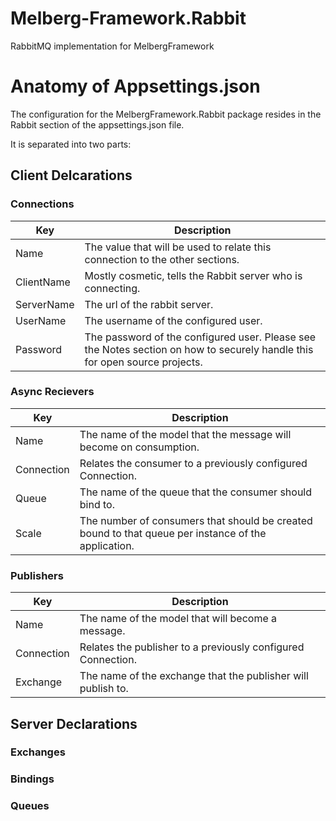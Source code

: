 # Melberg-Framework.Rabbit
RabbitMQ implementation for MelbergFramework

# Anatomy of Appsettings.json

The configuration for the MelbergFramework.Rabbit package resides in the Rabbit section of the appsettings.json file.

It is separated into two parts:

## Client Delcarations

### Connections

|Key|Description|
|-|-|
|Name|The value that will be used to relate this connection to the other sections.|
|ClientName|Mostly cosmetic, tells the Rabbit server who is connecting.|
|ServerName|The url of the rabbit server.|
|UserName|The username of the configured user.|
|Password|The password of the configured user.  Please see the Notes section on how to securely handle this for open source projects.|

### Async Recievers

|Key|Description|
|-|-|
|Name| The name of the model that the message will become on consumption.|
|Connection| Relates the consumer to a previously configured Connection.|
|Queue| The name of the queue that the consumer should bind to.|
|Scale| The number of consumers that should be created bound to that queue per instance of the application.|

### Publishers

|Key|Description|
|-|-|
|Name|The name of the model that will become a message.|
|Connection| Relates the publisher to a previously configured Connection.|
|Exchange| The name of the exchange that the publisher will publish to.|

## Server Declarations

### Exchanges

### Bindings

### Queues
